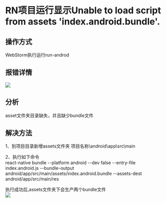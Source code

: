 # RN项目运行显示Unable to load script from assets 'index.android.bundle'.

## 操作方式  
WebStorm执行运行run-androd  

## 报错详情  
![](https://github.com/RamboTong/MobileDevelopment/blob/master/04React%20Native%E5%BC%80%E5%8F%91%E5%B7%A5%E5%85%B7WebStorm/pic/ws23.png)  

## 分析  
asset文件夹目录缺失，并且缺少bundle文件  

## 解决方法  
1、到项目目录新增assets文件夹 
项目名称\android\app\src\main   

2、执行如下命令  
react-native bundle --platform android --dev false --entry-file index.android.js --bundle-output android/app/src/main/assets/index.android.bundle --assets-dest android/app/src/main/res  

执行成功后,assets文件夹下会生产两个bundle文件  
![](https://github.com/RamboTong/MobileDevelopment/blob/master/04React%20Native%E5%BC%80%E5%8F%91%E5%B7%A5%E5%85%B7WebStorm/pic/ws24.png)

